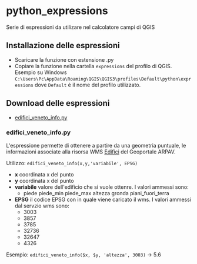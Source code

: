 # python_expressions
Serie di espressioni da utilizare nel calcolatore campi di QGIS

## Installazione delle espressioni
- Scaricare la funzione con estensione .py
- Copiare la funzione nella cartella `expressions` del profilo di QGIS. Esempio su Windows `C:\Users\Pc\AppData\Roaming\QGIS\QGIS3\profiles\Default\python\expressions` dove `Default` è il nome del profilo utilizzato.

## Download delle espressioni
- [edifici_veneto_info.py](https://github.com/ludovico85/GIS-RESOURCES/blob/master/python_expression/expression/edifici_veneto_info.py)

### edifici_veneto_info.py
L'espressione permette di ottenere a partire da una geometria puntuale, le informazioni associate alla risorsa WMS [Edifici](https://gaia.arpa.veneto.it/layers/dbnir:geonode:v_edifici) del Geoportale ARPAV.

Utilizzo: `edifici_veneto_info(x,y,'variabile', EPSG)`
- **x** coordinata x del punto
- **y** coordinata x del punto
- **variabile** valore dell'edificio che si vuole ottenre. I valori ammessi sono:
	- piede
      piede_min
      piede_max
      altezza
      gronda
      piani_fuori_terra
- **EPSG** il codice EPSG con in quale viene caricato il wms. I valori ammessi dal servzio wms sono:
	- 3003
    - 3857
	- 3785
    - 32736
    - 32647
    - 4326

Esempio: `edifici_veneto_info($x, $y, 'altezza', 3003)` -> 5.6
